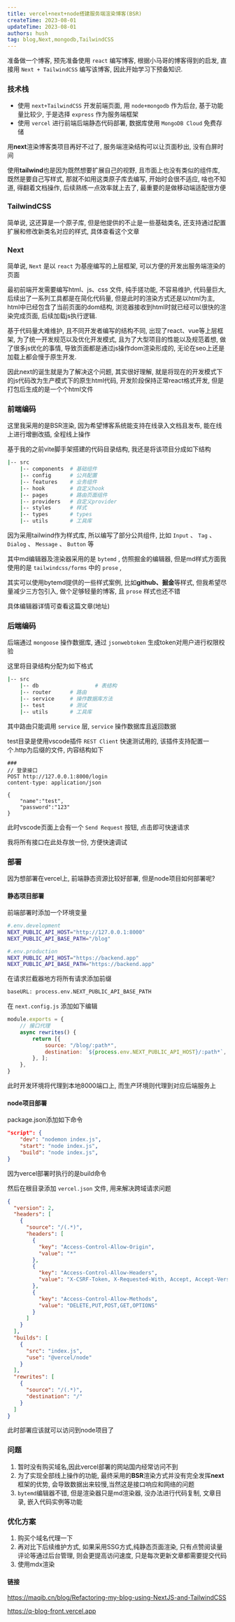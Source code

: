 ```yaml
---
title: vercel+next+node搭建服务端渲染博客(BSR)
createTime: 2023-08-01
updateTime: 2023-08-01
authors: hush
tag: blog,Next,mongodb,TailwindCSS
---
```


准备做一个博客, 预先准备使用 `react` 编写博客, 根据小马哥的博客得到的启发, 直接用 `Next + TailwindCSS` 编写该博客, 因此开始学习下预备知识.

### 技术栈

* 使用 `next+TailwindCSS` 开发前端页面, 用 `node+mongodb` 作为后台, 基于功能量比较少, 于是选择 `express` 作为服务端框架
* 使用 `vercel` 进行前端后端静态代码部署, 数据库使用 `MongoDB Cloud` 免费存储

用**next**渲染博客类项目再好不过了, 服务端渲染结构可以让页面秒出, 没有白屏时间

使用**tailwind**也是因为既然想要扩展自己的视野, 且市面上也没有类似的组件库, 既然是要自己写样式, 那就不如用这类原子库去编写, 开始时会很不适应, 啥也不知道, 得翻着文档操作, 后续熟练一点效率就上去了, 最重要的是做移动端适配很方便

### TailwindCSS

简单说, 这还算是一个原子库, 但是他提供的不止是一些基础类名, 还支持通过配置扩展和修改新类名对应的样式, 具体查看这个文章

### Next

简单说, `Next` 是以 `react` 为基座编写的上层框架, 可以方便的开发出服务端渲染的页面

最初前端开发需要编写html、js、css 文件, 纯手搓功能, 不容易维护, 代码量巨大, 后续出了一系列工具都是在简化代码量, 但是此时的渲染方式还是以html为主, html中已经包含了当前页面的dom结构, 浏览器接收到html时就已经可以很快的渲染完成页面, 后续加载js执行逻辑.

基于代码量大难维护, 且不同开发者编写的结构不同, 出现了react、vue等上层框架, 为了统一开发规范以及优化开发模式, 且为了大型项目的性能以及规范着想, 做了很多js优化的事情, 导致页面都是通过js操作dom渲染形成的, 无论在seo上还是加载上都会慢于原生开发.

因此next的诞生就是为了解决这个问题, 其实很好理解, 就是将现在的开发模式下的js代码改为生产模式下的原生html代码, 开发阶段保持正常react格式开发, 但是打包后生成的是一个个html文件

### 前端编码

这里我采用的是BSR渲染, 因为希望博客系统能支持在线录入文档且发布, 能在线上进行增删改插, 全程线上操作

基于我的之前vite脚手架搭建的代码目录结构, 我还是将该项目分成如下结构

```bash
|-- src
    |-- components  # 基础组件
    |-- config      # 公共配置
    |-- features    # 业务组件
    |-- hook        # 自定义hook
    |-- pages       # 路由页面组件
    |-- providers   # 自定义provider
    |-- styles      # 样式
    |-- types       # types
    |-- utils       # 工具库
```

因为采用tailwind作为样式库, 所以编写了部分公共组件, 比如 `Input` 、 `Tag` 、 `Dialog` 、 `Message` 、 `Button` 等

其中md编辑器及渲染器采用的是 `bytemd` , 仿照掘金的编辑器, 但是md样式方面我使用的是 `tailwindcss/forms` 中的 `prose` , 

其实可以使用bytemd提供的一些样式案例, 比如**github、掘金**等样式, 但我希望尽量减少三方包引入, 做个足够轻量的博客, 且 `prose` 样式也还不错

具体编辑器详情可查看这篇文章(地址)

### 后端编码

后端通过 `mongoose` 操作数据库, 通过 `jsonwebtoken` 生成token对用户进行权限校验

这里将目录结构分配为如下格式

```bash
|-- src
    |-- db  				# 表结构
    |-- router    	# 路由
    |-- service    	# 操作数据库方法
    |-- test        # 测试
    |-- utils       # 工具库
```

其中路由只能调用 `service` 层, `service` 操作数据库且返回数据

test目录是使用vscode插件 `REST Client` 快速测试用的, 该插件支持配置一个.http为后缀的文件, 内容结构如下

```http
###
// 登录接口
POST http://127.0.0.1:8000/login
content-type: application/json

{
    "name":"test",
    "password":"123"
}
```

此时vscode页面上会有一个 `Send Request` 按钮, 点击即可快速请求

我将所有接口在此处存放一份, 方便快速调试

### 部署

因为想部署在vercel上, 前端静态资源比较好部署, 但是node项目如何部署呢?

#### 静态项目部署

前端部署时添加一个环境变量

```bash
#.env.development
NEXT_PUBLIC_API_HOST="http://127.0.0.1:8000"
NEXT_PUBLIC_API_BASE_PATH="/blog"
```

```bash
#.env.production
NEXT_PUBLIC_API_HOST="https://backend.app"
NEXT_PUBLIC_API_BASE_PATH="https://backend.app"
```

在请求拦截器地方将所有请求添加前缀

```bash
baseURL: process.env.NEXT_PUBLIC_API_BASE_PATH
```

在 `next.config.js` 添加如下编辑

```js
module.exports = {
    // 接口代理
    async rewrites() {
        return [{
            source: "/blog/:path*",
            destination: `${process.env.NEXT_PUBLIC_API_HOST}/:path*`,
        }, ];
    },
}
```

此时开发环境将代理到本地8000端口上, 而生产环境则代理到对应后端服务上

#### node项目部署

package.json添加如下命令

```json
"script": {
	"dev": "nodemon index.js",
 	"start": "node index.js",
 	"build": "node index.js",
}
```

因为vercel部署时执行的是build命令

然后在根目录添加 `vercel.json` 文件, 用来解决跨域请求问题

```json
{
  "version": 2,
  "headers": [
    {
      "source": "/(.*)",
      "headers": [
        {
          "key": "Access-Control-Allow-Origin",
          "value": "*"
        },
        {
          "key": "Access-Control-Allow-Headers",
          "value": "X-CSRF-Token, X-Requested-With, Accept, Accept-Version, Content-Length, Content-MD5, Content-Type, Date, X-Api-Version"
        },
        {
          "key": "Access-Control-Allow-Methods",
          "value": "DELETE,PUT,POST,GET,OPTIONS"
        }
      ]
    }
  ],
  "builds": [
    {
      "src": "index.js",
      "use": "@vercel/node"
    }
  ],
  "rewrites": [
    {
      "source": "/(.*)",
      "destination": "/"
    }
  ]
}
```

此时部署应该就可以访问到node项目了

### 问题

1. 暂时没有购买域名,因此vercel部署的网站国内经常访问不到
2. 为了实现全部线上操作的功能, 最终采用的**BSR**渲染方式并没有完全发挥**next**框架的优势, 会导致数据出来较慢,当然这是接口响应和网络的问题
3. `bytemd`编辑器不错, 但是渲染器只是md渲染器, 没办法进行代码复制, 文章目录, 嵌入代码实例等功能

### 优化方案

1. 购买个域名代理一下
2. 再对比下后续维护方式, 如果采用SSG方式,纯静态页面渲染, 只有点赞阅读量评论等通过后台管理, 则会更提高访问速度, 只是每次更新文章都需要提交代码
3. 使用mdx渲染



#### 链接

https://maqib.cn/blog/Refactoring-my-blog-using-NextJS-and-TailwindCSS

https://q-blog-front.vercel.app